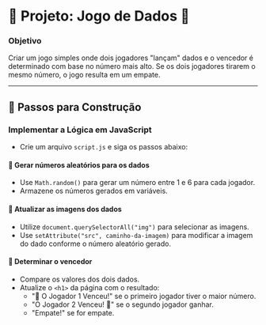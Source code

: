 # 🎲 Projeto: Jogo de Dados 🎲

### Objetivo
Criar um jogo simples onde dois jogadores "lançam" dados e o vencedor é determinado com base no número mais alto. Se os dois jogadores tirarem o mesmo número, o jogo resulta em um empate.

---

## 🔹 Passos para Construção

### Implementar a Lógica em JavaScript
- Crie um arquivo `script.js` e siga os passos abaixo:

#### 🔹 Gerar números aleatórios para os dados
- Use `Math.random()` para gerar um número entre 1 e 6 para cada jogador.
- Armazene os números gerados em variáveis.

#### 🔹 Atualizar as imagens dos dados
- Utilize `document.querySelectorAll("img")` para selecionar as imagens.
- Use `setAttribute("src", caminho-da-imagem)` para modificar a imagem do dado conforme o número aleatório gerado.

#### 🔹 Determinar o vencedor
- Compare os valores dos dois dados.
- Atualize o `<h1>` da página com o resultado:
    - "🚩 O Jogador 1 Venceu!" se o primeiro jogador tiver o maior número.
    - "O Jogador 2 Venceu! 🚩" se o segundo jogador ganhar.
    - "Empate!" se for empate.
